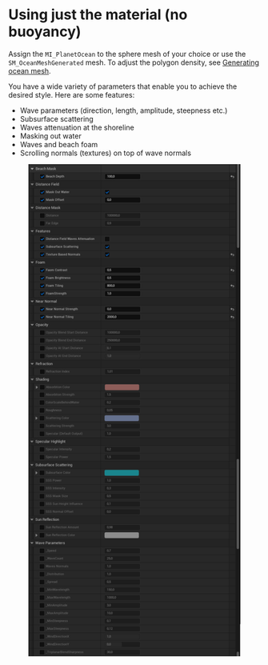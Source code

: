 # Using just the material (no buoyancy)

Assign the `MI_PlanetOcean` to the sphere mesh of your choice or use the `SM_OceanMeshGenerated` mesh. To adjust the polygon density, see [Generating ocean mesh](using-with-static-mesh/generating-ocean-mesh.md).

You have a wide variety of parameters that enable you to achieve the desired style. Here are some features:

* Wave parameters (direction, length, amplitude, steepness etc.)
* Subsurface scattering
* Waves attenuation at the shoreline
* Masking out water
* Waves and beach foam
* Scrolling normals (textures) on top of wave normals

<figure><img src="../../.gitbook/assets/mi.png" alt=""><figcaption></figcaption></figure>
